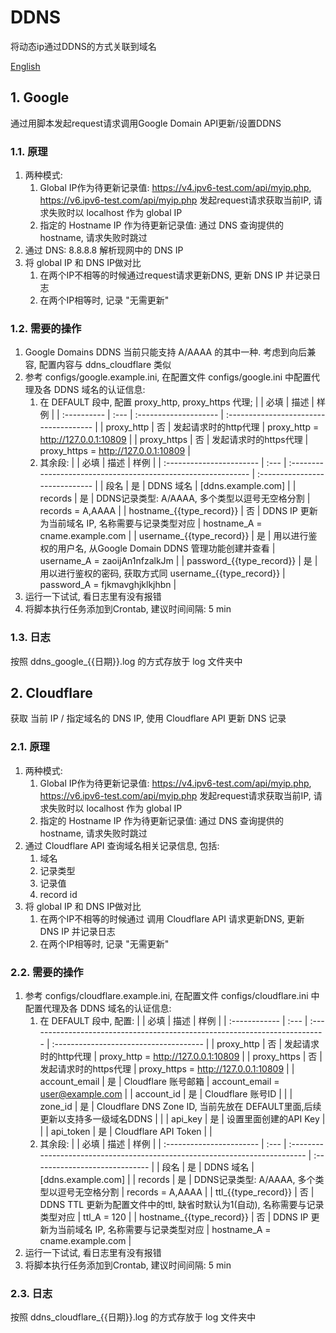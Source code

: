 # DDNS

将动态ip通过DDNS的方式关联到域名

[English](./README_en.md)

## 1. Google

通过用脚本发起request请求调用Google Domain API更新/设置DDNS

### 1.1. 原理

1. 两种模式:
   1. Global IP作为待更新记录值: <https://v4.ipv6-test.com/api/myip.php>, <https://v6.ipv6-test.com/api/myip.php> 发起request请求获取当前IP, 请求失败时以 localhost 作为 global IP
   2. 指定的 Hostname IP 作为待更新记录值: 通过 DNS 查询提供的 hostname, 请求失败时跳过
2. 通过 DNS: 8.8.8.8 解析现网中的 DNS IP
3. 将 global IP 和 DNS IP做对比
   1. 在两个IP不相等的时候通过request请求更新DNS, 更新 DNS IP 并记录日志
   2. 在两个IP相等时, 记录 "无需更新"

### 1.2. 需要的操作

1. Google Domains DDNS 当前只能支持 A/AAAA 的其中一种. 考虑到向后兼容, 配置内容与 ddns_cloudflare 类似
2. 参考 configs/google.example.ini, 在配置文件 configs/google.ini 中配置代理及各 DDNS 域名的认证信息:
   1. 在 DEFAULT 段中, 配置 proxy_http, proxy_https 代理;
      |             | 必填 | 描述                  | 样例                                   |
      | :---------- | :--- | :-------------------- | :------------------------------------- |
      | proxy_http  | 否   | 发起请求时的http代理  | proxy_http = <http://127.0.0.1:10809>  |
      | proxy_https | 否   | 发起请求时的https代理 | proxy_https = <http://127.0.0.1:10809> |
   2. 其余段:
      |                          | 必填 | 描述                                                          | 样例                           |
      | :----------------------- | :--- | :------------------------------------------------------------ | :----------------------------- |
      | 段名                     | 是   | DDNS 域名                                                     | [ddns.example.com]             |
      | records                  | 是   | DDNS记录类型: A/AAAA, 多个类型以逗号无空格分割                | records = A,AAAA               |
      | hostname_{{type_record}} | 否   | DDNS IP 更新为当前域名 IP, 名称需要与记录类型对应             | hostname_A = cname.example.com |
      | username_{{type_record}} | 是   | 用以进行鉴权的用户名, 从Google Domain DDNS 管理功能创建并查看 | username_A = zaoijAn1nfzalkJm  |
      | password_{{type_record}} | 是   | 用以进行鉴权的密码, 获取方式同 username_{{type_record}}       | password_A = fjkmavghjklkjhbn  |
3. 运行一下试试, 看日志里有没有报错
4. 将脚本执行任务添加到Crontab, 建议时间间隔: 5 min

### 1.3. 日志

按照 ddns_google_{{日期}}.log 的方式存放于 log 文件夹中

## 2. Cloudflare

获取 当前 IP / 指定域名的 DNS IP, 使用 Cloudflare API 更新 DNS 记录

### 2.1. 原理

1. 两种模式:
   1. Global IP作为待更新记录值: <https://v4.ipv6-test.com/api/myip.php>, <https://v6.ipv6-test.com/api/myip.php> 发起request请求获取当前IP, 请求失败时以 localhost 作为 global IP
   2. 指定的 Hostname IP 作为待更新记录值: 通过 DNS 查询提供的 hostname, 请求失败时跳过
2. 通过 Cloudflare API 查询域名相关记录信息, 包括:
   1. 域名
   2. 记录类型
   3. 记录值
   4. record id
3. 将 global IP 和 DNS IP做对比
   1. 在两个IP不相等的时候通过 调用 Cloudflare API 请求更新DNS, 更新 DNS IP 并记录日志
   2. 在两个IP相等时, 记录 "无需更新"

### 2.2. 需要的操作

1. 参考 configs/cloudflare.example.ini, 在配置文件 configs/cloudflare.ini 中配置代理及各 DDNS 域名的认证信息:
   1. 在 DEFAULT 段中, 配置:
      |               | 必填 | 描述                                                                        | 样例                                   |
      | :------------ | :--- | :-------------------------------------------------------------------------- | :------------------------------------- |
      | proxy_http    | 否   | 发起请求时的http代理                                                        | proxy_http = <http://127.0.0.1:10809>  |
      | proxy_https   | 否   | 发起请求时的https代理                                                       | proxy_https = <http://127.0.0.1:10809> |
      | account_email | 是   | Cloudflare 账号邮箱                                                         | account_email = user@example.com       |
      | account_id    | 是   | Cloudflare 账号ID                                                           |                                        |
      | zone_id       | 是   | Cloudflare DNS Zone ID, 当前先放在 DEFAULT里面,后续更新以支持多一级域名DDNS |                                        |
      | api_key       | 是   | 设置里面创建的API Key                                                       |                                        |
      | api_token     | 是   | Cloudflare API Token                                                        |                                        |
   2. 其余段:
      |                          | 必填 | 描述                                                                        | 样例                           |
      | :----------------------- | :--- | :-------------------------------------------------------------------------- | :----------------------------- |
      | 段名                     | 是   | DDNS 域名                                                                   | [ddns.example.com]             |
      | records                  | 是   | DDNS记录类型: A/AAAA, 多个类型以逗号无空格分割                              | records = A,AAAA               |
      | ttl_{{type_record}}      | 否   | DDNS TTL 更新为配置文件中的ttl, 缺省时默认为1(自动), 名称需要与记录类型对应 | ttl_A = 120                    |
      | hostname_{{type_record}} | 否   | DDNS IP 更新为当前域名 IP, 名称需要与记录类型对应                           | hostname_A = cname.example.com |
2. 运行一下试试, 看日志里有没有报错
3. 将脚本执行任务添加到Crontab, 建议时间间隔: 5 min

### 2.3. 日志

按照 ddns_cloudflare_{{日期}}.log 的方式存放于 log 文件夹中
